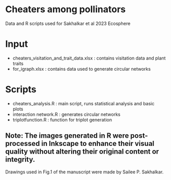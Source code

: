 # Cheaters among pollinators
Data and R scripts used for Sakhalkar et al 2023 Ecosphere

# Input
- cheaters_visitation_and_trait_data.xlsx : contains visitation data and plant traits
- for_igraph.xlsx : contains data used to generate circular networks

# Scripts
- cheaters_analysis.R : main script, runs statistical analysis and basic plots
- interaction network.R : generates circular networks
- triplotfunction.R : function for triplot generation

## Note: The images generated in R were post-processed in Inkscape to enhance their visual quality without altering their original content or integrity.
Drawings used in Fig.1 of the manuscript were made by Sailee P. Sakhalkar.
